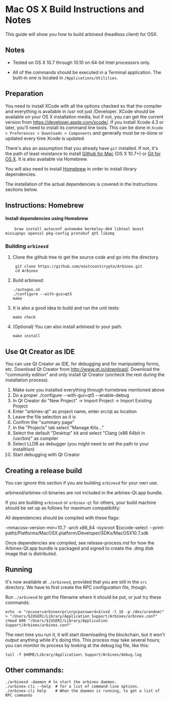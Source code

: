 Mac OS X Build Instructions and Notes
====================================
This guide will show you how to build arbinexd (headless client) for OSX.

Notes
-----

* Tested on OS X 10.7 through 10.10 on 64-bit Intel processors only.

* All of the commands should be executed in a Terminal application. The
built-in one is located in `/Applications/Utilities`.

Preparation
-----------

You need to install XCode with all the options checked so that the compiler
and everything is available in /usr not just /Developer. XCode should be
available on your OS X installation media, but if not, you can get the
current version from https://developer.apple.com/xcode/. If you install
Xcode 4.3 or later, you'll need to install its command line tools. This can
be done in `Xcode > Preferences > Downloads > Components` and generally must
be re-done or updated every time Xcode is updated.

There's also an assumption that you already have `git` installed. If
not, it's the path of least resistance to install [Github for Mac](https://mac.github.com/)
(OS X 10.7+) or
[Git for OS X](https://code.google.com/p/git-osx-installer/). It is also
available via Homebrew.

You will also need to install [Homebrew](http://brew.sh) in order to install library
dependencies.

The installation of the actual dependencies is covered in the Instructions
sections below.

Instructions: Homebrew
----------------------

#### Install dependencies using Homebrew

        brew install autoconf automake berkeley-db4 libtool boost miniupnpc openssl pkg-config protobuf qt5 libzmq

### Building `arbinexd`

1. Clone the github tree to get the source code and go into the directory.

        git clone https://github.com/eastcoastcrypto/Arbinex.git
        cd Arbinex

2.  Build arbinexd:

        ./autogen.sh
        ./configure --with-gui=qt5
        make

3.  It is also a good idea to build and run the unit tests:

        make check

4.  (Optional) You can also install arbinexd to your path:

        make install

Use Qt Creator as IDE
------------------------
You can use Qt Creator as IDE, for debugging and for manipulating forms, etc.
Download Qt Creator from http://www.qt.io/download/. Download the "community edition" and only install Qt Creator (uncheck the rest during the installation process).

1. Make sure you installed everything through homebrew mentioned above
2. Do a proper ./configure --with-gui=qt5 --enable-debug
3. In Qt Creator do "New Project" -> Import Project -> Import Existing Project
4. Enter "arbinex-qt" as project name, enter src/qt as location
5. Leave the file selection as it is
6. Confirm the "summary page"
7. In the "Projects" tab select "Manage Kits..."
8. Select the default "Desktop" kit and select "Clang (x86 64bit in /usr/bin)" as compiler
9. Select LLDB as debugger (you might need to set the path to your installtion)
10. Start debugging with Qt Creator

Creating a release build
------------------------
You can ignore this section if you are building `arbinexd` for your own use.

arbinexd/arbinex-cli binaries are not included in the arbinex-Qt.app bundle.

If you are building `arbinexd` or `arbinex-qt` for others, your build machine should be set up
as follows for maximum compatibility:

All dependencies should be compiled with these flags:

 -mmacosx-version-min=10.7
 -arch x86_64
 -isysroot $(xcode-select --print-path)/Platforms/MacOSX.platform/Developer/SDKs/MacOSX10.7.sdk

Once dependencies are compiled, see release-process.md for how the Arbinex-Qt.app
bundle is packaged and signed to create the .dmg disk image that is distributed.

Running
-------

It's now available at `./arbinexd`, provided that you are still in the `src`
directory. We have to first create the RPC configuration file, though.

Run `./arbinexd` to get the filename where it should be put, or just try these
commands:

    echo -e "rpcuser=arbinexrpc\nrpcpassword=$(xxd -l 16 -p /dev/urandom)" > "/Users/${USER}/Library/Application Support/Arbinex/arbinex.conf"
    chmod 600 "/Users/${USER}/Library/Application Support/Arbinex/arbinex.conf"

The next time you run it, it will start downloading the blockchain, but it won't
output anything while it's doing this. This process may take several hours;
you can monitor its process by looking at the debug.log file, like this:

    tail -f $HOME/Library/Application\ Support/Arbinex/debug.log

Other commands:
-------

    ./arbinexd -daemon # to start the arbinex daemon.
    ./arbinex-cli --help  # for a list of command-line options.
    ./arbinex-cli help    # When the daemon is running, to get a list of RPC commands
